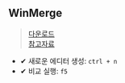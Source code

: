 ## WinMerge
> [다운로드](https://winmerge.org/downloads/?lang=en)
> <br> [참고자료](https://sanghoo.tistory.com/40)

- ✔ 새로운 에디터 생성: `ctrl + n`
- ✔ 비교 실행: `f5`

